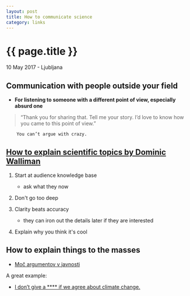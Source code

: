 ```yaml
---
layout: post
title: How to communicate science
category: links
---
```


{{ page.title }}
================

<p class="meta">10 May 2017 - Ljubljana</p>

## Communication with people outside your field

- **For listening to someone with a different point of view, especially absurd one** 

>“Thank you for sharing that. Tell me your story. I’d love to know how you came to this point of view.” 

        You can’t argue with crazy.

 
## [How to explain scientific topics by Dominic Walliman](https://www.youtube.com/watch?v=ARWBdfWpDyc)

1. Start at audience knowledge base
   * ask what they now

2. Don't go too deep

3. Clarity beats accuracy
   * they can iron out the details later if they are interested

4. Explain why you think it's cool


## How to explain things to the masses

- [Moč argumentov v javnosti](http://www.kvarkadabra.net/2017/04/argumenti-v-javnosti/?utm_source=feedburner&utm_medium=feed&utm_campaign=Feed%3A+kvarkadabra+%28Kvarkadabra%29)

A great example: 
- [I don’t give a **** if we agree about climate change.](https://www.facebook.com/notes/arnold-schwarzenegger/i-dont-give-a-if-we-agree-about-climate-change/10153855713574658)

